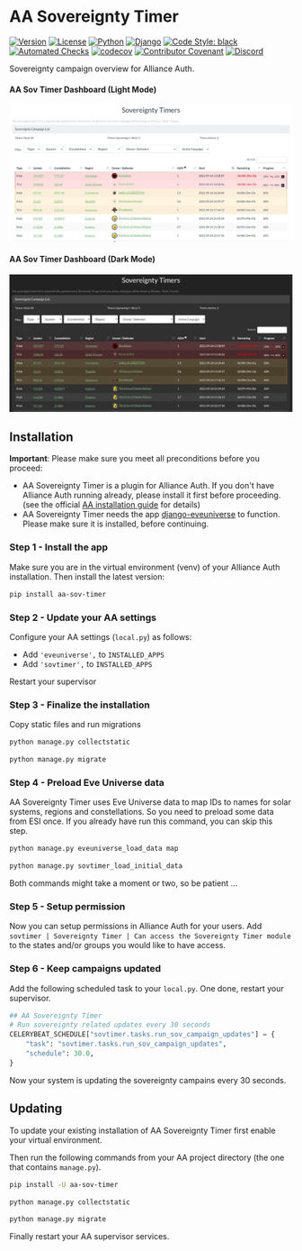 # AA Sovereignty Timer

[![Version](https://img.shields.io/pypi/v/aa-sov-timer?label=release)](https://pypi.org/project/aa-sov-timer/)
[![License](https://img.shields.io/badge/license-GPLv3-green)](https://pypi.org/project/aa-sov-timer/)
[![Python](https://img.shields.io/pypi/pyversions/aa-sov-timer)](https://pypi.org/project/aa-sov-timer/)
[![Django](https://img.shields.io/pypi/djversions/aa-sov-timer?label=django)](https://pypi.org/project/aa-sov-timer/)
[![Code Style: black](https://img.shields.io/badge/code%20style-black-000000.svg)](http://black.readthedocs.io/en/latest/)
[![Automated Checks](https://github.com/ppfeufer/aa-sov-timer/actions/workflows/automated-checks.yml/badge.svg)](https://github.com/ppfeufer/aa-sov-timer/actions/workflows/automated-checks.yml)
[![codecov](https://codecov.io/gh/ppfeufer/aa-sov-timer/branch/master/graph/badge.svg?token=J9PBF0HM8C)](https://codecov.io/gh/ppfeufer/aa-sov-timer)
[![Contributor Covenant](https://img.shields.io/badge/Contributor%20Covenant-2.1-4baaaa.svg)](https://github.com/ppfeufer/aa-forum/blob/master/CODE_OF_CONDUCT.md)
[![Discord](https://img.shields.io/discord/790364535294132234?label=discord)](https://discord.gg/zmh52wnfvM)

Sovereignty campaign overview for Alliance Auth.

#### AA Sov Timer Dashboard (Light Mode)
![AA Sov Timer Dashboard (Light Mode)](https://raw.githubusercontent.com/ppfeufer/aa-sov-timer/master/sovtimer/docs/presentation/aa-sov-timer-light-mode.jpg)

#### AA Sov Timer Dashboard (Dark Mode)
![AA Sov Timer Dashboard (Dark Mode)](https://raw.githubusercontent.com/ppfeufer/aa-sov-timer/master/sovtimer/docs/presentation/aa-sov-timer-dark-mode.jpg)


## Installation

**Important**: Please make sure you meet all preconditions before you proceed:

- AA Sovereignty Timer is a plugin for Alliance Auth. If you don't have Alliance
  Auth running already, please install it first before proceeding. (see the official
  [AA installation guide](https://allianceauth.readthedocs.io/en/latest/installation/allianceauth.html) for details)
- AA Sovereignty Timer needs the app [django-eveuniverse](https://gitlab.com/ErikKalkoken/django-eveuniverse)
  to function. Please make sure it is installed, before continuing.

### Step 1 - Install the app

Make sure you are in the virtual environment (venv) of your Alliance Auth installation.
Then install the latest version:

```bash
pip install aa-sov-timer
```

### Step 2 - Update your AA settings

Configure your AA settings (`local.py`) as follows:

- Add `'eveuniverse',` to `INSTALLED_APPS`
- Add `'sovtimer',` to `INSTALLED_APPS`

Restart your supervisor


### Step 3 - Finalize the installation

Copy static files and run migrations

```bash
python manage.py collectstatic
```

```bash
python manage.py migrate
```


### Step 4 - Preload Eve Universe data

AA Sovereignty Timer uses Eve Universe data to map IDs to names for solar systems,
regions and constellations. So you need to preload some data from ESI once.
If you already have run this command, you can skip this step.

```bash
python manage.py eveuniverse_load_data map
```

```bash
python manage.py sovtimer_load_initial_data
```

Both commands might take a moment or two, so be patient ...

### Step 5 - Setup permission

Now you can setup permissions in Alliance Auth for your users.
Add ``sovtimer | Sovereignty Timer | Can access the Sovereignty Timer module`` to
the states and/or groups you would like to have access.


### Step 6 - Keep campaigns updated

Add the following scheduled task to your `local.py`. One done, restart your supervisor.

```python
## AA Sovereignty Timer
# Run sovereignty related updates every 30 seconds
CELERYBEAT_SCHEDULE["sovtimer.tasks.run_sov_campaign_updates"] = {
    "task": "sovtimer.tasks.run_sov_campaign_updates",
    "schedule": 30.0,
}
```

Now your system is updating the sovereignty campains every 30 seconds.


## Updating

To update your existing installation of AA Sovereignty Timer first enable your
virtual environment.

Then run the following commands from your AA project directory (the one that
contains `manage.py`).

```bash
pip install -U aa-sov-timer
```

```bash
python manage.py collectstatic
```

```bash
python manage.py migrate
```

Finally restart your AA supervisor services.

